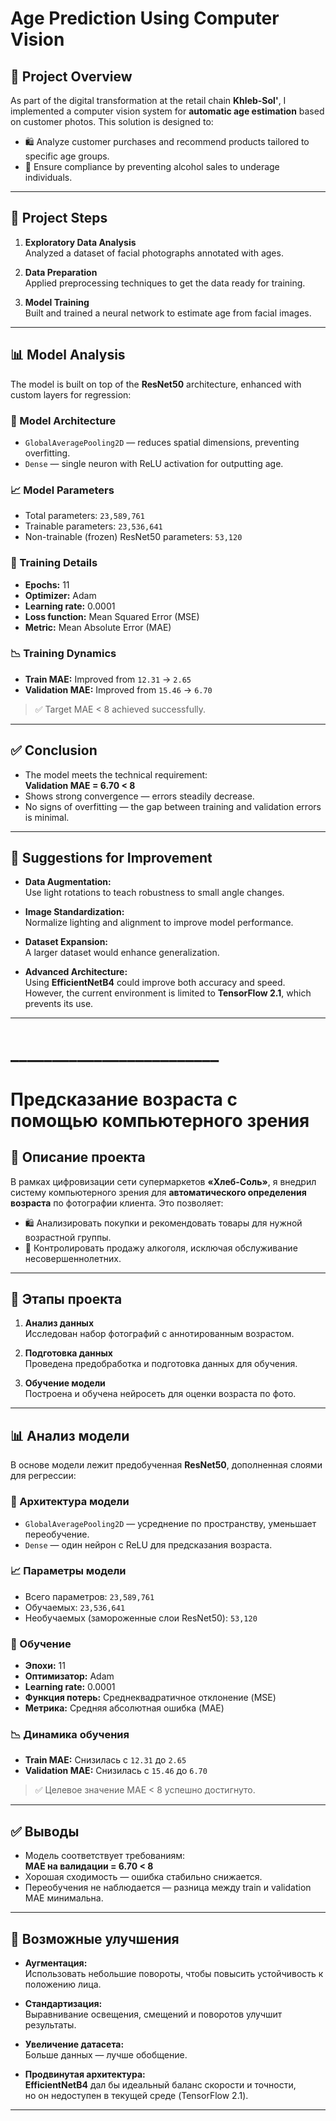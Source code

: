 # Age Prediction Using Computer Vision

## 🛒 Project Overview

As part of the digital transformation at the retail chain **Khleb-Sol'**, I implemented a computer vision system for **automatic age estimation** based on customer photos. This solution is designed to:

- 🛍️ Analyze customer purchases and recommend products tailored to specific age groups.
- 🚫 Ensure compliance by preventing alcohol sales to underage individuals.

---

## 🧠 Project Steps

1. **Exploratory Data Analysis**  
   Analyzed a dataset of facial photographs annotated with ages.

2. **Data Preparation**  
   Applied preprocessing techniques to get the data ready for training.

3. **Model Training**  
   Built and trained a neural network to estimate age from facial images.

---

## 📊 Model Analysis

The model is built on top of the **ResNet50** architecture, enhanced with custom layers for regression:

### 🔧 Model Architecture

- `GlobalAveragePooling2D` — reduces spatial dimensions, preventing overfitting.  
- `Dense` — single neuron with ReLU activation for outputting age.

### 📈 Model Parameters

- Total parameters: `23,589,761`  
- Trainable parameters: `23,536,641`  
- Non-trainable (frozen) ResNet50 parameters: `53,120`

### 🚀 Training Details

- **Epochs:** 11  
- **Optimizer:** Adam  
- **Learning rate:** 0.0001  
- **Loss function:** Mean Squared Error (MSE)  
- **Metric:** Mean Absolute Error (MAE)

### 📉 Training Dynamics

- **Train MAE:** Improved from `12.31` → `2.65`  
- **Validation MAE:** Improved from `15.46` → `6.70`

> ✅ Target MAE < 8 achieved successfully.

---

## ✅ Conclusion

- The model meets the technical requirement:  
  **Validation MAE = 6.70 < 8**
- Shows strong convergence — errors steadily decrease.  
- No signs of overfitting — the gap between training and validation errors is minimal.

---

## 🔧 Suggestions for Improvement

- **Data Augmentation:**  
  Use light rotations to teach robustness to small angle changes.
  
- **Image Standardization:**  
  Normalize lighting and alignment to improve model performance.

- **Dataset Expansion:**  
  A larger dataset would enhance generalization.

- **Advanced Architecture:**  
  Using **EfficientNetB4** could improve both accuracy and speed.  
  However, the current environment is limited to **TensorFlow 2.1**, which prevents its use.

---

# _________________________

# Предсказание возраста с помощью компьютерного зрения

## 🛒 Описание проекта

В рамках цифровизации сети супермаркетов **«Хлеб-Соль»**, я внедрил систему компьютерного зрения для **автоматического определения возраста** по фотографии клиента. Это позволяет:

- 🛍️ Анализировать покупки и рекомендовать товары для нужной возрастной группы.
- 🚫 Контролировать продажу алкоголя, исключая обслуживание несовершеннолетних.

---

## 🧠 Этапы проекта

1. **Анализ данных**  
   Исследован набор фотографий с аннотированным возрастом.

2. **Подготовка данных**  
   Проведена предобработка и подготовка данных для обучения.

3. **Обучение модели**  
   Построена и обучена нейросеть для оценки возраста по фото.

---

## 📊 Анализ модели

В основе модели лежит предобученная **ResNet50**, дополненная слоями для регрессии:

### 🔧 Архитектура модели

- `GlobalAveragePooling2D` — усреднение по пространству, уменьшает переобучение.  
- `Dense` — один нейрон с ReLU для предсказания возраста.

### 📈 Параметры модели

- Всего параметров: `23,589,761`  
- Обучаемых: `23,536,641`  
- Необучаемых (замороженные слои ResNet50): `53,120`

### 🚀 Обучение

- **Эпохи:** 11  
- **Оптимизатор:** Adam  
- **Learning rate:** 0.0001  
- **Функция потерь:** Среднеквадратичное отклонение (MSE)  
- **Метрика:** Средняя абсолютная ошибка (MAE)

### 📉 Динамика обучения

- **Train MAE:** Снизилась с `12.31` до `2.65`  
- **Validation MAE:** Снизилась с `15.46` до `6.70`

> ✅ Целевое значение MAE < 8 успешно достигнуто.

---

## ✅ Выводы

- Модель соответствует требованиям:  
  **MAE на валидации = 6.70 < 8**
- Хорошая сходимость — ошибка стабильно снижается.  
- Переобучения не наблюдается — разница между train и validation MAE минимальна.

---

## 🔧 Возможные улучшения

- **Аугментация:**  
  Использовать небольшие повороты, чтобы повысить устойчивость к положению лица.

- **Стандартизация:**  
  Выравнивание освещения, смещений и поворотов улучшит результаты.

- **Увеличение датасета:**  
  Больше данных — лучше обобщение.

- **Продвинутая архитектура:**  
  **EfficientNetB4** дал бы идеальный баланс скорости и точности,  
  но он недоступен в текущей среде (TensorFlow 2.1).

---
